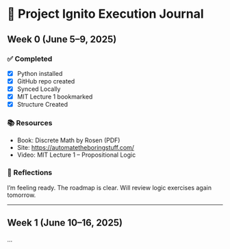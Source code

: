 # 🚀 Project Ignito Execution Journal

## Week 0 (June 5–9, 2025)

### ✅ Completed
- [x] Python installed
- [x] GitHub repo created
- [x] Synced Locally
- [x] MIT Lecture 1 bookmarked
- [x] Structure Created

### 📚 Resources
- Book: Discrete Math by Rosen (PDF)
- Site: https://automatetheboringstuff.com/
- Video: MIT Lecture 1 – Propositional Logic

### 💭 Reflections
I’m feeling ready. The roadmap is clear. Will review logic exercises again tomorrow.

---

## Week 1 (June 10–16, 2025)
...
